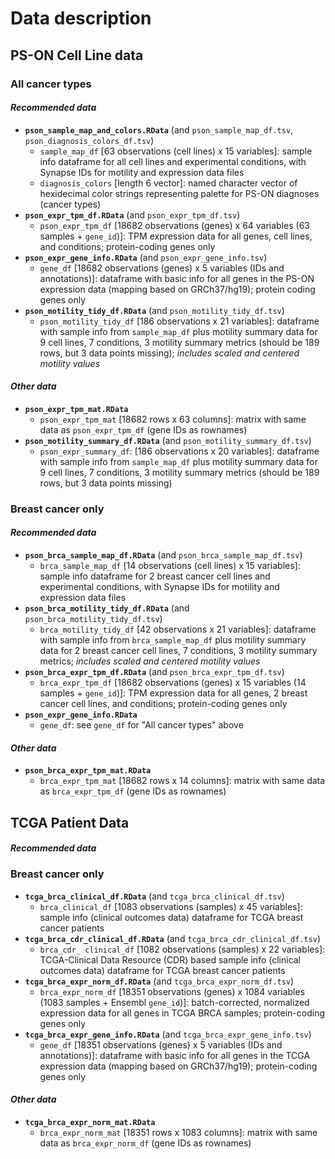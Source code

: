# Data description

## PS-ON Cell Line data

### All cancer types

#### *Recommended data*

+ **`pson_sample_map_and_colors.RData`** (and `pson_sample_map_df.tsv`, `pson_diagnosis_colors_df.tsv`)
    + `sample_map_df` [63 observations (cell lines) x 15 variables]: sample info dataframe for all cell lines and experimental conditions, with Synapse IDs for motility and expression data files
    + `diagnosis_colors` [length 6 vector]: named character vector of hexidecimal color strings representing palette for PS-ON diagnoses (cancer types)
+ **`pson_expr_tpm_df.RData`** (and `pson_expr_tpm_df.tsv`)
    + `pson_expr_tpm_df` [18682 observations (genes) x 64 variables (63 samples + `gene_id`)]: TPM expression data for all genes, cell lines, and conditions; protein-coding genes only
+ **`pson_expr_gene_info.RData`** (and `pson_expr_gene_info.tsv`)
    + `gene_df` [18682 observations (genes) x 5 variables (IDs and annotations)]: dataframe with basic info for all genes in the PS-ON expression data (mapping based on GRCh37/hg19); protein coding genes only
+ **`pson_motility_tidy_df.RData`** (and `pson_motility_tidy_df.tsv`)
    + `pson_motility_tidy_df` [186 observations x 21 variables]: dataframe with sample info from `sample_map_df` plus motility summary data for 9 cell lines, 7 conditions, 3 motility summary metrics (should be 189 rows, but 3 data points missing); *includes scaled and centered motility values*

#### *Other data*

+ **`pson_expr_tpm_mat.RData`**
    + `pson_expr_tpm_mat` [18682 rows x 63 columns]: matrix with same data as `pson_expr_tpm_df` (gene IDs as rownames) 
+ **`pson_motility_summary_df.RData`** (and `pson_motility_summary_df.tsv`)
    + `pson_expr_summary_df`: [186 observations x 20 variables]: dataframe with sample info from `sample_map_df` plus motility summary data for 9 cell lines, 7 conditions, 3 motility summary metrics (should be 189 rows, but 3 data points missing)


### Breast cancer only

#### *Recommended data*

+ **`pson_brca_sample_map_df.RData`** (and `pson_brca_sample_map_df.tsv`)
    + `brca_sample_map_df` [14 observations (cell lines) x 15 variables]: sample info dataframe for 2 breast cancer cell lines and experimental conditions, with Synapse IDs for motility and expression data files
+ **`pson_brca_motility_tidy_df.RData`** (and `pson_brca_motility_tidy_df.tsv`)
    + `brca_motility_tidy_df` [42 observations x 21 variables]: dataframe with sample info from `brca_sample_map_df` plus motility summary data for 2 breast cancer cell lines, 7 conditions, 3 motility summary metrics; *includes scaled and centered motility values*
+ **`pson_brca_expr_tpm_df.RData`** (and `pson_brca_expr_tpm_df.tsv`)
    + `brca_expr_tpm_df` [18682 observations (genes) x 15 variables (14 samples + `gene_id`)]: TPM expression data for all genes, 2 breast cancer cell lines, and conditions; protein-coding genes only
+ **`pson_expr_gene_info.RData`** 
    + `gene_df`: see `gene_df` for "All cancer types" above
    
#### *Other data*

+ **`pson_brca_expr_tpm_mat.RData`**
    + `brca_expr_tpm_mat` [18682 rows x 14 columns]: matrix with same data as `brca_expr_tpm_df` (gene IDs as rownames) 

## TCGA Patient Data

#### *Recommended data*

### Breast cancer only

+ **`tcga_brca_clinical_df.RData`** (and `tcga_brca_clinical_df.tsv`)
    + `brca_clinical_df` [1083 observations (samples) x 45 variables]: sample info (clinical outcomes data) dataframe for TCGA breast cancer patients
+ **`tcga_brca_cdr_clinical_df.RData`** (and `tcga_brca_cdr_clinical_df.tsv`)
    + `brca_cdr_ clinical_df` [1082 observations (samples) x 22 variables]: TCGA-Clinical Data Resource (CDR) based sample info (clinical outcomes data) dataframe for TCGA breast cancer patients
+ **`tcga_brca_expr_norm_df.RData`** (and `tcga_brca_expr_norm_df.tsv`)
    + `brca_expr_norm_df` [18351 observations (genes) x 1084 variables (1083 samples + Ensembl `gene_id`)]: batch-corrected, normalized expression data for all genes in TCGA BRCA samples; protein-coding genes only
+ **`tcga_brca_expr_gene_info.RData`** (and `tcga_brca_expr_gene_info.tsv`)
    + `gene_df` [18351 observations (genes) x 5 variables (IDs and annotations)]: dataframe with basic info for all genes in the TCGA expression data (mapping based on GRCh37/hg19); protein-coding genes only
    
#### *Other data*

+ **`tcga_brca_expr_norm_mat.RData`**
    + `brca_expr_norm_mat` [18351 rows x 1083 columns]: matrix with same data as `brca_expr_norm_df` (gene IDs as rownames) 
